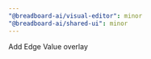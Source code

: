 ```yaml
---
"@breadboard-ai/visual-editor": minor
"@breadboard-ai/shared-ui": minor
---
```


Add Edge Value overlay
